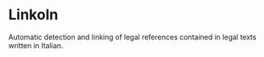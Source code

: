 # Linkoln

Automatic detection and linking of legal references contained in legal texts written in Italian.

